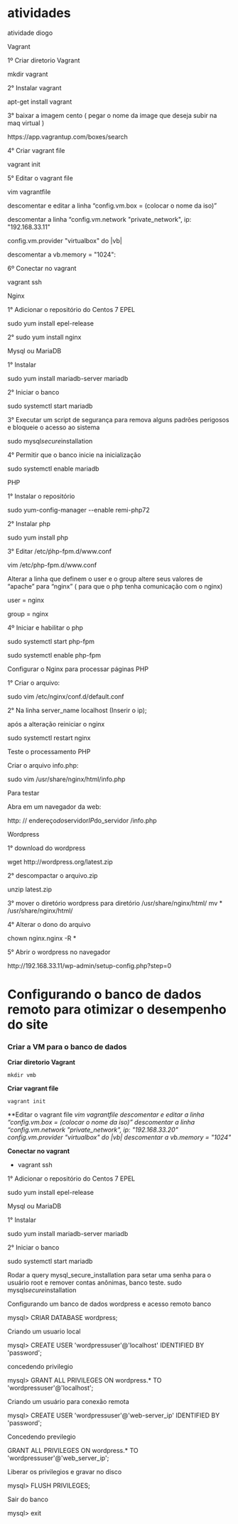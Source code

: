 # atividades
atividade diogo

<p>Vagrant</p>

<p>1º Criar diretorio Vagrant</p>
mkdir vagrant
<p></p>
<p>2° Instalar vagrant</p>
apt-get install vagrant
<p></p>
<p>3° baixar a imagem cento ( pegar o nome da image que deseja subir na maq virtual )</p>
https://app.vagrantup.com/boxes/search
<p></p>
<p>4° Criar vagrant file</p>
vagrant init
<p></p>
<p>5° Editar o vagrant file</p>
vim vagrantfile
<p></p>
<p>descomentar e editar a linha “config.vm.box = (colocar o nome da iso)”</p>
<p></p>
<p>descomentar a linha “config.vm.network "private_network", ip: "192.168.33.11"</p>
<p></p>
<p>config.vm.provider "virtualbox" do |vb|</p>
<p></p>
<p>descomentar a vb.memory = "1024":</p>
<p></p>
<p>6º Conectar no vagrant </p>
vagrant ssh
<p></p>
<p>Nginx</p>

<p>1° Adicionar o repositório do Centos 7 EPEL</P>
sudo yum install epel-release
<p></p>
<p>2° sudo yum install nginx</p>

<p>Mysql ou MariaDB</p>

<p>1° Instalar</p>
sudo yum install mariadb-server mariadb
<p></p>
<p>2° Iniciar o banco</p>
sudo systemctl start mariadb
<p></p>
<p>3° Executar um script de segurança para remova alguns padrões perigosos e bloqueie o acesso ao sistema</p>
sudo mysql<em>secure</em>installation
<p></p>
<p>4° Permitir que o banco inicie na inicialização</p>
sudo systemctl enable mariadb
<p></p>

<p>PHP</p>

<p>1° Instalar o repositório</p>
sudo yum-config-manager --enable remi-php72
<p></p>
<p>2° Instalar php</p>
sudo yum install php
<p></p>
<p>3° Editar /etc/ṕhp-fpm.d/www.conf</p>
vim /etc/php-fpm.d/www.conf
<p></p>
<p>Alterar a linha que definem o user e o group  altere seus valores de “apache” para “nginx” ( para que o php tenha comunicação com o nginx)</p>
user = nginx <p></p> 
group = nginx
<p></p>

<p>4º Iniciar e habilitar o php</p>
sudo systemctl start php-fpm
<p></p>
<p>sudo systemctl enable php-fpm</p>

<p>Configurar o Nginx para processar páginas PHP</p>

<p>1° Criar o arquivo:</p>
sudo vim /etc/nginx/conf.d/default.conf
<p></p>
<p>2° Na linha  server_name  localhost (Inserir o ip);</p>
após a alteração reiniciar o nginx

sudo systemctl restart nginx</p>

<p>Teste o processamento PHP</p>
<p>Criar o arquivo info.php:</p>
<p>sudo vim /usr/share/nginx/html/info.php</p>
<?php phpinfo(); ?>
<p>Para testar</p>
<p>Abra em um navegador da web:</p>
<p>http: // endereço<em>do</em>servidor<em>IP</em>do_servidor /info.php</p></p>

<p>Wordpress</p>

<p>1° download do wordpress</p>
wget http://wordpress.org/latest.zip
<p>2° descompactar o arquivo.zip</p>
<p>unzip latest.zip</p>
<p>3° mover o diretório wordpress para diretório /usr/share/nginx/html/
mv * /usr/share/nginx/html/</p>
<p>4° Alterar o dono do arquivo</p>
<p>chown nginx.nginx -R *</p>
<p>5° Abrir o wordpress no navegador</p>
<p>http://192.168.33.11/wp-admin/setup-config.php?step=0</p>

# Configurando o banco de dados remoto para otimizar o desempenho do site

### Criar a VM para o banco de dados

**Criar diretorio Vagrant**

```mkdir vmb```

**Criar vagrant file**

```vagrant init``` 


**Editar o vagrant file
*vim vagrantfile
descomentar e editar a linha “config.vm.box = (colocar o nome da iso)”
descomentar a linha “config.vm.network "private_network", ip: "192.168.33.20"
config.vm.provider "virtualbox" do |vb|
descomentar a vb.memory = "1024"*

**Conectar no vagrant**
- vagrant ssh
<p></p>

<p>1° Adicionar o repositório do Centos 7 EPEL</P>
sudo yum install epel-release
<p></p>
<p>Mysql ou MariaDB</p>

<p>1° Instalar</p>
sudo yum install mariadb-server mariadb
<p></p>
<p>2° Iniciar o banco</p>
sudo systemctl start mariadb
<p></p>
<p> Rodar a query mysql_secure_installation para setar uma senha para o usuário root e remover contas anônimas, banco teste.
sudo mysql<em>secure</em>installation
<p></p>
Configurando um banco de dados wordpress e acesso remoto
banco

mysql>   CRIAR DATABASE wordpress;

Criando um usuario local

mysql> CREATE USER 'wordpressuser'@'localhost' IDENTIFIED BY 'password';

concedendo privilegio

mysql> GRANT ALL PRIVILEGES ON wordpress.* TO 'wordpressuser'@'localhost';

Criando um usuário para conexão remota

mysql> CREATE USER 'wordpressuser'@'web-server_ip' IDENTIFIED BY 'password';

Concedendo previlegio

GRANT ALL PRIVILEGES ON wordpress.* TO 'wordpressuser'@'web_server_ip';

Liberar os privilegios e gravar no disco

mysql> FLUSH PRIVILEGES;

Sair do banco

mysql> exit

